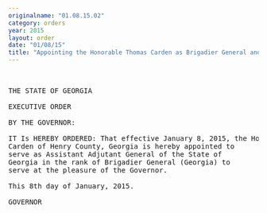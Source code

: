 ```yaml
---
originalname: "01.08.15.02"
category: orders
year: 2015
layout: order
date: "01/08/15"
title: "Appointing the Honorable Thomas Carden as Brigadier General and Assistant Adjutant General of Georgia"
---
```

<pre>
     

THE STATE OF GEORGIA

EXECUTIVE ORDER

BY THE GOVERNOR:

IT Is HEREBY ORDERED: That effective January 8, 2015, the Honorable Thomas
Carden of Henry County, Georgia is hereby appointed to
serve as Assistant Adjutant General of the State of
Georgia in the rank of Brigadier General (Georgia) to
serve at the pleasure of the Governor.

This 8th day of January, 2015.

GOVERNOR

</pre>
